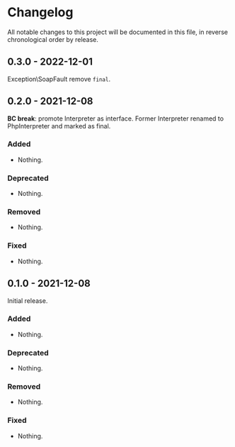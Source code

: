 # Changelog

All notable changes to this project will be documented in this file, in reverse chronological order by release.

## 0.3.0 - 2022-12-01

Exception\SoapFault remove `final`.

## 0.2.0 - 2021-12-08

**BC break**: promote Interpreter as interface. Former Interpreter renamed to PhpInterpreter and marked as final.

### Added

- Nothing.

### Deprecated

- Nothing.

### Removed

- Nothing.

### Fixed

- Nothing.

## 0.1.0 - 2021-12-08

Initial release.

### Added

- Nothing.

### Deprecated

- Nothing.

### Removed

- Nothing.

### Fixed

- Nothing.
